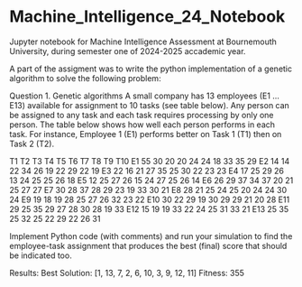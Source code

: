 # Machine_Intelligence_24_Notebook
Jupyter notebook for Machine Intelligence Assessment at Bournemouth University, during semester one of 2024-2025 accademic year.

A part of the assigment was to write the python implementation of a genetic algorithm to solve the following problem:

Question 1. Genetic algorithms
A small company has 13 employees (E1 … E13) available for assignment to 10 tasks (see table below). Any person can be assigned to any task and each task requires processing by only one person. The table below shows how well each person performs in each task. For instance, Employee 1 (E1) performs better on Task 1 (T1) then on Task 2 (T2).

T1 T2 T3 T4 T5 T6 T7 T8 T9 T10
E1 55 30 20 20 24 24 18 33 35 29
E2 14 14 22 34 26 19 22 29 22 19
E3 22 16 21 27 35 25 30 22 23 23
E4 17 25 29 26 13 24 25 25 26 18
E5 12 25 27 26 15 24 27 25 26 14
E6 26 29 37 34 37 20 21 25 27 27
E7 30 28 37 28 29 23 19 33 30 21
E8 28 21 25 24 25 20 24 24 30 24
E9 19 18 19 28 25 27 26 32 23 22
E10 30 22 29 19 30 29 29 21 20 28
E11 29 25 35 29 27 28 30 28 19 33
E12 15 19 19 33 22 24 25 31 33 21
E13 25 35 25 32 25 22 29 22 26 31

Implement Python code (with comments) and run your simulation to find the employee-task assignment that produces the best (final) score that should be indicated too.

Results:
Best Solution: [1, 13, 7, 2, 6, 10, 3, 9, 12, 11]
Fitness: 355
